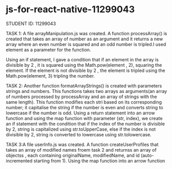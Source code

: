 # js-for-react-native-11299043

STUDENT ID: 11299043

TASK 1: A file arrayManipulation.js was created.
A function processArray() is created that takes an array of number as an argument and it returns 
a new array where an even number is squared and an odd number is tripled.I used element as a parameter 
for the function.

 Using an if statement, I gave a condition that if an element in the array is divisible by 2 ,
 it is squared using the Math.pow(element , 2), squaring the element.
 If the element is not divisible by 2 , the element is tripled using the Math.pow(element, 3) tripling
 the number.


 TASK 2: Another function formatArrayStrings() is created with parameters strings and numbers.
 This functions takes two arrays as arguments(an array of numbers processed by processArray and 
 an array of strings with the same length). This function modifies each stri based on its
 corresponding number; it capitalise the string if the number is even and converts string to
 lowercase if the number is odd.
 Using a return statement into an arrow function and using the map function with parameter
 (str, index), we create an if statement with the condition that if the index of the number 
 is divisible by 2, string is capitalized using str.toUpperCase, else if the index is not 
 divisible by 2, string is converted to lowercase using str.tolowercase.


 TASK 3:A file userInfo.js was created. A function createUserProfiles that takes an array of modified 
 names froem task 2 and returnss an array of objectss , each containing originalName, modifiedName, and
 id (auto-incremented starting from 1).
 Using the map function into an arrow function